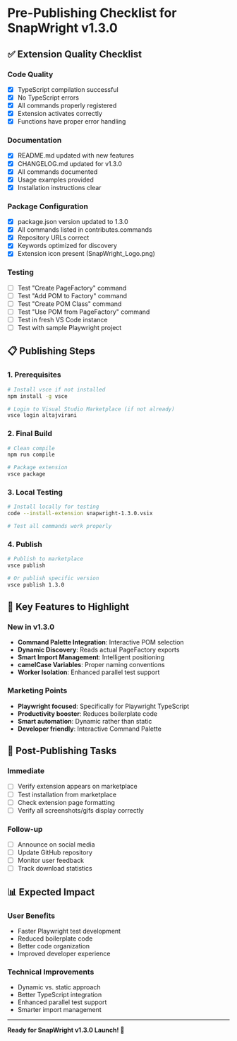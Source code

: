 # Pre-Publishing Checklist for SnapWright v1.3.0

## ✅ Extension Quality Checklist

### Code Quality

- [x] TypeScript compilation successful
- [x] No TypeScript errors
- [x] All commands properly registered
- [x] Extension activates correctly
- [x] Functions have proper error handling

### Documentation

- [x] README.md updated with new features
- [x] CHANGELOG.md updated for v1.3.0
- [x] All commands documented
- [x] Usage examples provided
- [x] Installation instructions clear

### Package Configuration

- [x] package.json version updated to 1.3.0
- [x] All commands listed in contributes.commands
- [x] Repository URLs correct
- [x] Keywords optimized for discovery
- [x] Extension icon present (SnapWright_Logo.png)

### Testing

- [ ] Test "Create PageFactory" command
- [ ] Test "Add POM to Factory" command
- [ ] Test "Create POM Class" command
- [ ] Test "Use POM from PageFactory" command
- [ ] Test in fresh VS Code instance
- [ ] Test with sample Playwright project

## 📋 Publishing Steps

### 1. Prerequisites

```bash
# Install vsce if not installed
npm install -g vsce

# Login to Visual Studio Marketplace (if not already)
vsce login altajvirani
```

### 2. Final Build

```bash
# Clean compile
npm run compile

# Package extension
vsce package
```

### 3. Local Testing

```bash
# Install locally for testing
code --install-extension snapwright-1.3.0.vsix

# Test all commands work properly
```

### 4. Publish

```bash
# Publish to marketplace
vsce publish

# Or publish specific version
vsce publish 1.3.0
```

## 🎯 Key Features to Highlight

### New in v1.3.0

- **Command Palette Integration**: Interactive POM selection
- **Dynamic Discovery**: Reads actual PageFactory exports
- **Smart Import Management**: Intelligent positioning
- **camelCase Variables**: Proper naming conventions
- **Worker Isolation**: Enhanced parallel test support

### Marketing Points

- **Playwright focused**: Specifically for Playwright TypeScript
- **Productivity booster**: Reduces boilerplate code
- **Smart automation**: Dynamic rather than static
- **Developer friendly**: Interactive Command Palette

## 🔗 Post-Publishing Tasks

### Immediate

- [ ] Verify extension appears on marketplace
- [ ] Test installation from marketplace
- [ ] Check extension page formatting
- [ ] Verify all screenshots/gifs display correctly

### Follow-up

- [ ] Announce on social media
- [ ] Update GitHub repository
- [ ] Monitor user feedback
- [ ] Track download statistics

## 📊 Expected Impact

### User Benefits

- Faster Playwright test development
- Reduced boilerplate code
- Better code organization
- Improved developer experience

### Technical Improvements

- Dynamic vs. static approach
- Better TypeScript integration
- Enhanced parallel test support
- Smarter import management

---

**Ready for SnapWright v1.3.0 Launch! 🚀**
